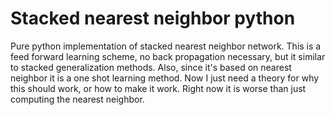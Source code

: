 # Stacked nearest neighbor python
Pure python implementation of stacked nearest neighbor network.  This is a feed forward learning scheme, no back propagation necessary, but it similar to stacked generalization methods.  Also, since it's based on nearest neighbor it is a one shot learning method.  Now I just need a theory for why this should work, or how to make it work.  Right now it is worse than just computing the nearest neighbor.
